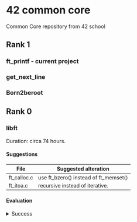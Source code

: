 # 42 common core
Common Core repository from 42 school

## Rank 1
### ft_printf - current project

### get_next_line

### Born2beroot

## Rank 0
### libft 
Duration: circa 74 hours.

#### Suggestions
   File   | Suggested alteration
|----|---|
 ft_calloc.c | use ft_bzero() instead of ft_memset()
 ft_itoa.c   | recursive instead of iterative.

#### Evaluation
<details>
  <summary>Success</summary>
<picture>
  <img alt="Shows success. 125 out of 100." src=evaluation-libft.png>
</picture>
</details>
